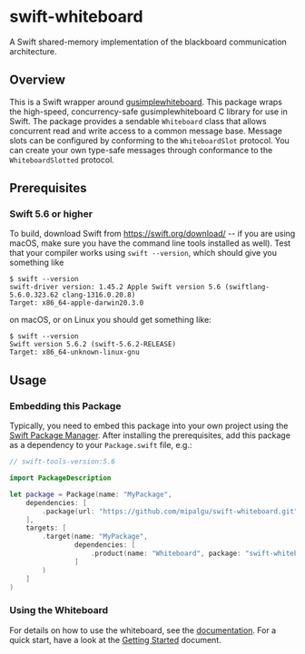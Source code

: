 # swift-whiteboard

A Swift shared-memory implementation of the blackboard communication architecture.

## Overview

This is a Swift wrapper around [gusimplewhiteboard](https://github.com/mipalgu/gusimplewhiteboard).
This package wraps the high-speed, concurrency-safe gusimplewhiteboard C library for use in Swift. The package provides a sendable ``Whiteboard`` class that allows concurrent read and write access to a common message base. Message slots can be configured by conforming to the ``WhiteboardSlot`` protocol. You can create your own type-safe messages through conformance to the ``WhiteboardSlotted`` protocol.

## Prerequisites

### Swift 5.6 or higher

To build, download Swift from https://swift.org/download/ -- if you are using macOS, make sure you have the command line tools installed as well).  Test that your compiler works using `swift --version`, which should give you something like

	$ swift --version
	swift-driver version: 1.45.2 Apple Swift version 5.6 (swiftlang-5.6.0.323.62 clang-1316.0.20.8)
    Target: x86_64-apple-darwin20.3.0

on macOS, or on Linux you should get something like:

	$ swift --version
	Swift version 5.6.2 (swift-5.6.2-RELEASE)
	Target: x86_64-unknown-linux-gnu

## Usage

### Embedding this Package

Typically, you need to embed this package into your own project using the [Swift Package Manager](https://swift.org/package-manager/).  After installing the prerequisites, add this package as a dependency to your `Package.swift` file, e.g.:

```swift
// swift-tools-version:5.6

import PackageDescription

let package = Package(name: "MyPackage",
    dependencies: [
        .package(url: "https://github.com/mipalgu/swift-whiteboard.git", branch: "main"),
    ],    
    targets: [
        .target(name: "MyPackage",
                dependencies: [
                    .product(name: "Whiteboard", package: "swift-whiteboard")
                ]
        )
    ]
)
```

### Using the Whiteboard

For details on how to use the whiteboard, see the [documentation](https://github.com/mipalgu/swift-whiteboard/blob/main/Sources/Whiteboard/Whiteboard.docc/Whiteboard.md).  For a quick start, have a look at the [Getting Started](https://github.com/mipalgu/swift-whiteboard/blob/main/Sources/Whiteboard/Whiteboard.docc/GettingStarted.md) document.